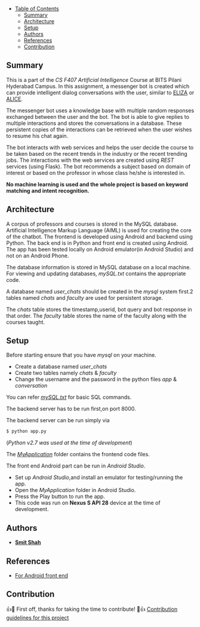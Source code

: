 - [Table of Contents](#table-of-contents)
  * [Summary](#summary)
  * [Architecture](#architecture)
  * [Setup](#setup)
  * [Authors](#authors)
  * [References](#references)
  * [Contribution](#contribution)

## Summary
This is a part of the *CS F407 Artificial Intelligence* Course at BITS Pilani Hyderabad Campus. In this assignment, a messenger bot  is created which can provide intelligent dialog conversations with the user, similar to  [ELIZA](https://en.wikipedia.org/wiki/ELIZA) or [ALICE](https://www.chatbots.org/chatbot/a.l.i.c.e/).

The messenger bot uses a knowledge base with multiple random responses exchanged between the user and the bot. The bot is able to give replies to multiple interactions and stores the conversations in a  database. These persistent copies of the interactions can be retrieved when the user wishes to resume his chat again. 

The bot interacts with web services and helps the user decide the course to be taken based on the recent trends in the industry or the recent trending jobs. The interactions with the web services are created using *REST* services (using Flask). The bot  recommends a subject based on domain of interest or based on the professor in whose class he/she is interested in. 

**No machine learning is used and the whole project is based on keyword matching and intent recognition.**



## Architecture
A corpus of professors and courses is stored in the MySQL database. Artificial Intelligence Markup Language (AIML) is used for creating the core of the chatbot. The frontend is developed using Android and backend using Python. 
The back end is in Python and front end is created using Android.
The app has been tested locally on Android emulator(in Android Studio) and not on an Android Phone.

The database information is stored in MySQL database on a  local machine. For viewing and updating databases, *mySQL.txt* contains the appropriate code.



A database named *user_chats* should be created in the *mysql* system first.2 tables named *chats* and *faculty* are used for persistent storage.

The *chats* table stores the timestamp,userid, bot query and bot response in that order.
The *faculty* table stores the name of the faculty along with the courses taught.

## Setup

Before starting ensure that you have *mysql* on your machine.
- Create a database named *user_chats*
- Create two tables namely *chats* & *faculty*
- Change the username and the password in the python files *app* & *conversation*

You can refer *[mySQL.txt](https://github.com/smit-1999/AIML_Bot/blob/master/mySQL.txt)* for basic SQL commands.
	

The backend server has to be run first,on port 8000.

The backend server can be run simply via 
```bash
$ python app.py 
```
(*Python v2.7 was used at the time of development*)



The [*MyApplication*](https://github.com/smit-1999/AIML_Bot/tree/master/MyApplication) folder contains the frontend code files.

The front end Android part can be run in *Android Studio*.
- Set up *Android Studio*,and install an emulator for testing/running the app.
- Open the *MyApplication* folder in Android Studio.
- Press the Play button to run the app. 
- This code was run on **Nexus S API 28** device at the time of development.

## Authors

 - [**Smit Shah**](https://github.com/smit-1999/)

## References

 - [For Android front end
   ](https://medium.com/@harivigneshjayapalan/android-baking-a-simple-chatbot-in-30-minutes-aiml-ff43c3269025)

## Contribution
:+1::tada: First off, thanks for taking the time to contribute! :tada::+1:
[Contribution guidelines for this project](docs/CONTRIBUTING.md)
